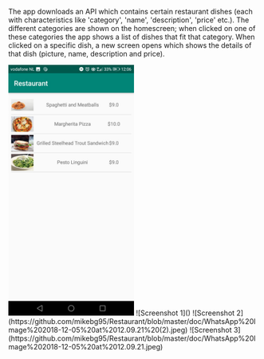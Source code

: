 The app downloads an API which contains certain restaurant dishes (each with characteristics like 'category', 'name', 'description', 'price' etc.).
The different categories are shown on the homescreen; when clicked on one of these categories the app shows a list of dishes that fit that category.
When clicked on a specific dish, a new screen opens which shows the details of that dish (picture, name, description and price).


<img src="https://github.com/mikebg95/Restaurant/blob/master/doc/WhatsApp%20Image%202018-12-05%20at%2012.09.21%20(1).jpeg" width="50%" height="50%"/>
![Screenshot 1]()
![Screenshot 2](https://github.com/mikebg95/Restaurant/blob/master/doc/WhatsApp%20Image%202018-12-05%20at%2012.09.21%20(2).jpeg)
![Screenshot 3](https://github.com/mikebg95/Restaurant/blob/master/doc/WhatsApp%20Image%202018-12-05%20at%2012.09.21.jpeg)
